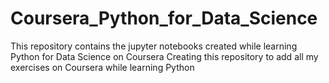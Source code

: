 # Coursera_Python_for_Data_Science
This repository contains the jupyter notebooks created while learning Python for Data Science on Coursera
Creating this repository to add all my exercises on Coursera while learning Python
